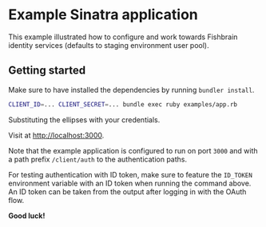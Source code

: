 # Example Sinatra application

This example illustrated how to configure and work towards Fishbrain identity
services (defaults to staging environment user pool).

## Getting started

Make sure to have installed the dependencies by running `bundler install`.

```sh
CLIENT_ID=... CLIENT_SECRET=... bundle exec ruby examples/app.rb
```

Substituting the ellipses with your credentials.

Visit at [http://localhost:3000](http://localhost:3000).

Note that the example application is configured to run on port `3000` and with a
path prefix `/client/auth` to the authentication paths.

For testing authentication with ID token, make sure to feature the `ID_TOKEN`
environment variable with an ID token when running the command above. An ID
token can be taken from the output after logging in with the OAuth flow.

**Good luck!**

